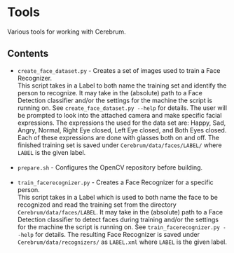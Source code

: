 # Tools
Various tools for working with Cerebrum.

## Contents
- `create_face_dataset.py` - Creates a set of images used to train a Face Recognizer.<br/>
  This script takes in a Label to both name the training set and identify the person to recognize.
  It may take in the (absolute) path to a Face Detection classifier and/or the settings for the machine the script is running on.
  See `create_face_dataset.py --help` for details.
  The user will be prompted to look into the attached camera and make specific facial expressions.
  The expressions the used for the data set are: Happy, Sad, Angry, Normal, Right Eye closed, Left Eye closed, and Both Eyes closed.
  Each of these expressions are done with glasses both on and off.
  The finished training set is saved under `Cerebrum/data/faces/LABEL/` where `LABEL` is the given label.<br/><br/>
- `prepare.sh` - Configures the OpenCV repository before building.<br/><br/>
- `train_facerecognizer.py` - Creates a Face Recognizer for a specific person.<br/>
  This script takes in a Label which is used to both name the face to be recognized and read the training set from the directory `Cerebrum/data/faces/LABEL`.
  It may take in the (absolute) path to a Face Detection classifier to detect faces during training and/or the settings for the machine the script is running on.
  See `train_facerecognizer.py --help` for details.
  The resulting Face Recognizer is saved under `Cerebrum/data/recognizers/` as `LABEL.xml` where `LABEL` is the given label.<br/><br/>
